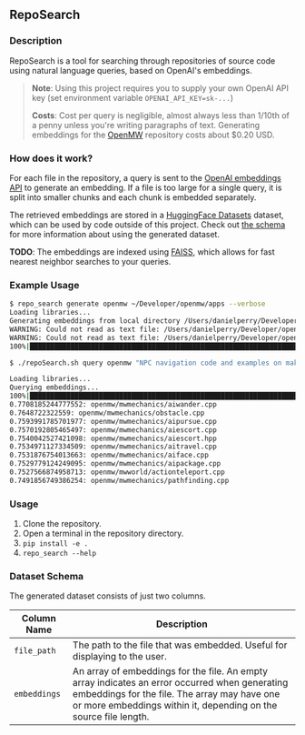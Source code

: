 ## RepoSearch
### Description

RepoSearch is a tool for searching through repositories of source code using natural language queries, based on OpenAI's embeddings.

> **Note**: Using this project requires you to supply your own OpenAI API key (set environment variable `OPENAI_API_KEY=sk-...`)
>
> **Costs**: Cost per query is negligible, almost always less than 1/10th of a penny unless you're writing paragraphs of text. Generating embeddings for the [OpenMW](https://www.gitlab.com) repository costs about $0.20 USD.

### How does it work?
For each file in the repository, a query is sent to the [OpenAI embeddings API](https://platform.openai.com/docs/api-reference/embeddings) to generate an embedding. If a file is too large for a single query, it is split into smaller chunks and each chunk is embedded separately.

The retrieved embeddings are stored in a [HuggingFace Datasets](https://huggingface.co/docs/datasets/index) dataset, which can be used by code outside of this project. Check out [the schema](#dataset-schema) for more information about using the generated dataset.

**TODO**: The embeddings are indexed using [FAISS](https://faiss.ai/), which allows for fast nearest neighbor searches to your queries.

### Example Usage

```bash
$ repo_search generate openmw ~/Developer/openmw/apps --verbose
Loading libraries...
Generating embeddings from local directory /Users/danielperry/Developer/openmw/apps for openmw...
WARNING: Could not read as text file: /Users/danielperry/Developer/openmw/apps/openmw_test_suite/toutf8/data/french-win1252.txt
WARNING: Could not read as text file: /Users/danielperry/Developer/openmw/apps/openmw_test_suite/toutf8/data/russian-win1251.txt
100%|█████████████████████████████████████████████████████████████████████████████████████████████████████████████████████████████████████████████████████| 1386/1386 [05:53<00:00,  3.92it/s]

$ ./repoSearch.sh query openmw "NPC navigation code and examples on making an NPC navigate towards a specific destination."

Loading libraries...
Querying embeddings...
100%|███████████████████████████████████████████████████████████████████████████████████████████████████████████████████████████████████████████████████| 1386/1386 [00:00<00:00, 3375.94it/s]
0.7708185244777552: openmw/mwmechanics/aiwander.cpp
0.7648722322559: openmw/mwmechanics/obstacle.cpp
0.7593991785701977: openmw/mwmechanics/aipursue.cpp
0.7570192805465497: openmw/mwmechanics/aiescort.cpp
0.7540042527421098: openmw/mwmechanics/aiescort.hpp
0.7534971127334509: openmw/mwmechanics/aitravel.cpp
0.7531876754013663: openmw/mwmechanics/aiface.cpp
0.7529779124249095: openmw/mwmechanics/aipackage.cpp
0.7527566874958713: openmw/mwworld/actionteleport.cpp
0.7491856749386254: openmw/mwmechanics/pathfinding.cpp
```

### Usage

1. Clone the repository.
2. Open a terminal in the repository directory.
3. `pip install -e .`
4. `repo_search --help`

### Dataset Schema
The generated dataset consists of just two columns.

| Column Name | Description |
| ----------- | ----------- |
| `file_path` | The path to the file that was embedded. Useful for displaying to the user. |
| `embeddings` | An array of embeddings for the file. An empty array indicates an error occurred when generating embeddings for the file. The array may have one or more embeddings within it, depending on the source file length. |